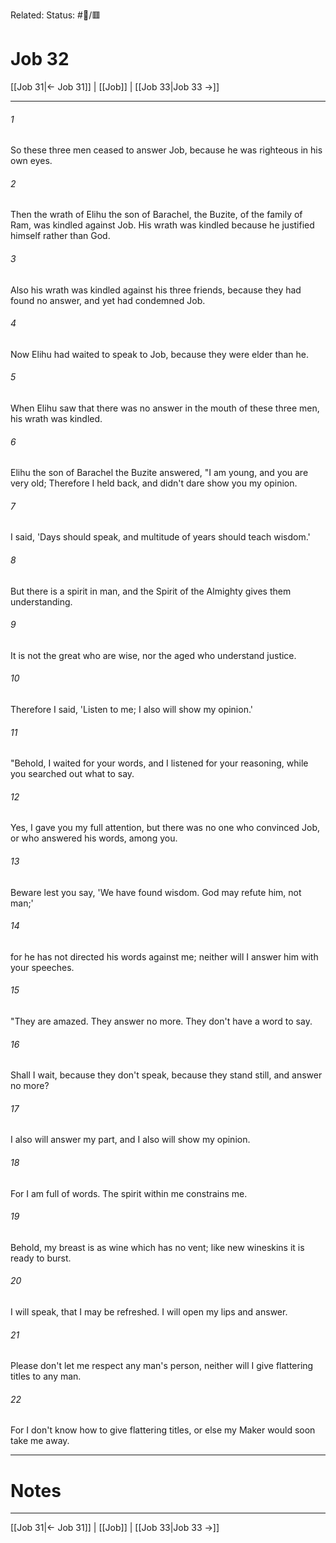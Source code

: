 Related:
Status: #📖/🟥
# Job 32

[[Job 31|← Job 31]] | [[Job]] | [[Job 33|Job 33 →]]
***



###### 1 
So these three men ceased to answer Job, because he was righteous in his own eyes. 

###### 2 
Then the wrath of Elihu the son of Barachel, the Buzite, of the family of Ram, was kindled against Job. His wrath was kindled because he justified himself rather than God. 

###### 3 
Also his wrath was kindled against his three friends, because they had found no answer, and yet had condemned Job. 

###### 4 
Now Elihu had waited to speak to Job, because they were elder than he. 

###### 5 
When Elihu saw that there was no answer in the mouth of these three men, his wrath was kindled. 

###### 6 
Elihu the son of Barachel the Buzite answered, "I am young, and you are very old; Therefore I held back, and didn't dare show you my opinion. 

###### 7 
I said, 'Days should speak, and multitude of years should teach wisdom.' 

###### 8 
But there is a spirit in man, and the Spirit of the Almighty gives them understanding. 

###### 9 
It is not the great who are wise, nor the aged who understand justice. 

###### 10 
Therefore I said, 'Listen to me; I also will show my opinion.' 

###### 11 
"Behold, I waited for your words, and I listened for your reasoning, while you searched out what to say. 

###### 12 
Yes, I gave you my full attention, but there was no one who convinced Job, or who answered his words, among you. 

###### 13 
Beware lest you say, 'We have found wisdom. God may refute him, not man;' 

###### 14 
for he has not directed his words against me; neither will I answer him with your speeches. 

###### 15 
"They are amazed. They answer no more. They don't have a word to say. 

###### 16 
Shall I wait, because they don't speak, because they stand still, and answer no more? 

###### 17 
I also will answer my part, and I also will show my opinion. 

###### 18 
For I am full of words. The spirit within me constrains me. 

###### 19 
Behold, my breast is as wine which has no vent; like new wineskins it is ready to burst. 

###### 20 
I will speak, that I may be refreshed. I will open my lips and answer. 

###### 21 
Please don't let me respect any man's person, neither will I give flattering titles to any man. 

###### 22 
For I don't know how to give flattering titles, or else my Maker would soon take me away.

---
# Notes


***
[[Job 31|← Job 31]] | [[Job]] | [[Job 33|Job 33 →]]
